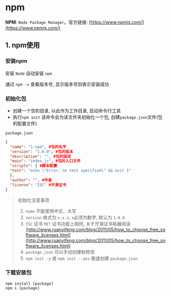 # npm
**NPM**: `Node Package Manager`。官方链接: [https://www.npmjs.com/](https://www.npmjs.com/)

## 1. npm使用
### 安装npm
安装 `Node` 自动安装 `npm` 

通过 `npm -v` 查看版本号, 显示版本号则表示安装成功

### 初始化包
- 创建一个空的目录, 以此作为工作目录, 启动命令行工具
- 执行`npm init`
该命令会为该文件夹初始化一个包, 创建`package.json`文件(包的配置文件)

`package.json`
```json
{
  "name": "1-npm", #包的名字
  "version": "1.0.0", #包的版本
  "description": "", #包的描述
  "main": "index.js", #包的入口文件
  "scripts": { #脚本配置
  "test": "echo \"Error: no test specified\" && exit 1"
  },
  "author": "", #作者
  "license": "ISC" #开源证书
}
```
> 初始化注意事项
> 
> 1. `name` 不能使用中文、大写 
> 2. `version` 格式为 `x.x.x`, `x`必须为数字, 默认为 `1.0.0`
> 3. `ISC` 证书 `MIT` 证书功能上相同, 关于开源证书拓展阅读[http://www.ruanyifeng.com/blog/2011/05/how_to_choose_free_software_licenses.html](http://www.ruanyifeng.com/blog/2011/05/how_to_choose_free_software_licenses.html)
> 4. `package.json` 可以手动创建和修改
> 5. `npm init -y` 或 `npm init --yes` 极速创建 `package.json`
>

### 下载安装包
```shell
npm install [package]
npm i [package]
```